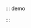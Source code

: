 ::: demo

<template>
  <lay-panel><div style="padding: 30px;">面板</div></lay-panel>
</template>

<script>
import { ref } from 'vue'

export default {
  setup() {

    return {
    }
  }
}
</script>

:::
